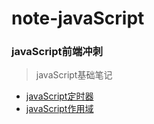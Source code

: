 # note-javaScript
### javaScript前端冲刺<br>
> javaScript基础笔记<br>

* [javaScript定时器](https://github.com/MrWeilian/note-javaScript/issues/1)<br>
* [javaScript作用域](https://github.com/MrWeilian/note-javaScript/issues/2)<br>
